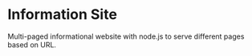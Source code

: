 # Information Site

Multi-paged informational website with node.js to serve different pages based on URL.